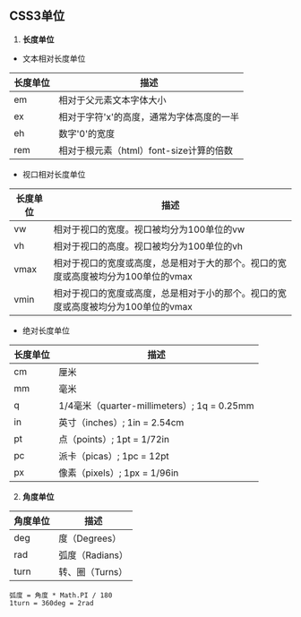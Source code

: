 ## CSS3单位
1. **长度单位**
- 文本相对长度单位

长度单位 | 描述
---|---
em | 相对于父元素文本字体大小
ex | 相对于字符'x'的高度，通常为字体高度的一半
eh | 数字'0'的宽度
rem	| 相对于根元素（html）font-size计算的倍数
- 视口相对长度单位

长度单位 | 描述
---|---
vw |相对于视口的宽度。视口被均分为100单位的vw
vh |	相对于视口的高度。视口被均分为100单位的vh
vmax | 相对于视口的宽度或高度，总是相对于大的那个。视口的宽度或高度被均分为100单位的vmax
vmin | 相对于视口的宽度或高度，总是相对于小的那个。视口的宽度或高度被均分为100单位的vmax
- 绝对长度单位

长度单位 | 描述
---|---
cm|	厘米
mm|	毫米
q|	1/4毫米（quarter-millimeters）; 1q = 0.25mm
in|	英寸（inches）; 1in = 2.54cm
pt|	点（points）; 1pt = 1/72in
pc|	派卡（picas）; 1pc = 12pt
px|	像素（pixels）; 1px = 1/96in
2. **角度单位**

角度单位 | 描述
---|---
deg|度（Degrees）
rad|弧度（Radians）
turn|转、圈（Turns）
```
弧度 = 角度 * Math.PI / 180
1turn = 360deg = 2rad
```
